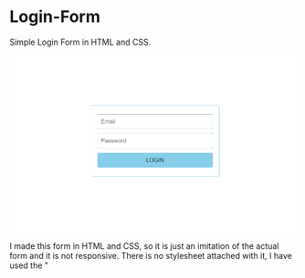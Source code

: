 # Login-Form
Simple Login Form in HTML and CSS.

![Image Alt](https://github.com/adimonn/Login-Form/blob/27632d8d85ac7f3003bb3edc813f9bb357f2bf68/SCREENSHOT.png)

I made this form in HTML and CSS, so it is just an imitation of the actual form and it is not responsive. There is no stylesheet attached with it, I have used the "<style>" tag inside the HTML file.

It is FREE to use, I have attached no license, you can do whatever you want with it.

"FOR EDUCATIONAL PURPOSES ONLY"
